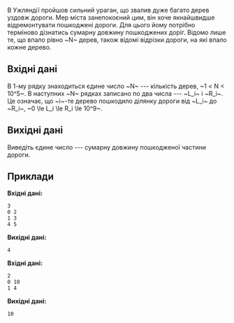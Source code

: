 ﻿В Ужляндії пройшов сильний ураган, що звалив дуже багато дерев уздовж дороги. Мер міста занепокоєний цим, він хоче якнайшвидше відремонтувати пошкоджені дороги. Для цього йому потрібно терміново дізнатись сумарну довжину пошкоджених доріг. Відомо лише те, що впало рівно ~N~ дерев, також відомі відрізки дороги, на які впало кожне дерево.

## Вхідні дані
В 1-му рядку знаходиться єдине число ~N~ --- кількість дерев, ~1 < N < 10^5~.
В наступних ~N~ рядках записано по два числа --- ~L_i~ і ~R_i~. Це означає, що ~i~-те дерево пошкодило ділянку дороги від ~L_i~ до ~R_i~, ~0 \le L_i \le R_i \le 10^9~.

## Вихідні дані
Виведіть єдине число --- сумарну довжину пошкодженої частини дороги.

## Приклади

**Вхідні дані:**
```
3
0 2
1 3
4 5
```

**Вихідні дані:**
```
4
```

**Вхідні дані:**
```
2
0 10
1 4
```

**Вихідні дані:**
```
10
```